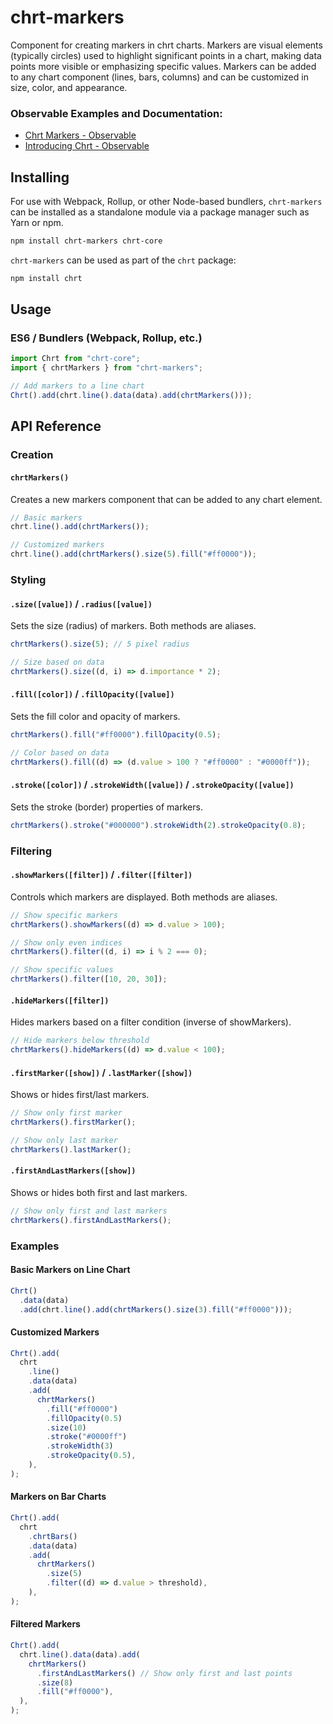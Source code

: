 # chrt-markers

Component for creating markers in chrt charts. Markers are visual elements (typically circles) used to highlight significant points in a chart, making data points more visible or emphasizing specific values. Markers can be added to any chart component (lines, bars, columns) and can be customized in size, color, and appearance.

### Observable Examples and Documentation:

- [Chrt Markers - Observable](https://observablehq.com/d/046f2837f6c66bd4?collection=@chrt/chrt)
- [Introducing Chrt - Observable](https://observablehq.com/@chrt/introducing-chrt?collection=@chrt/chrt)

## Installing

For use with Webpack, Rollup, or other Node-based bundlers, `chrt-markers` can be installed as a standalone module via a package manager such as Yarn or npm.

```bash
npm install chrt-markers chrt-core
```

`chrt-markers` can be used as part of the `chrt` package:

```bash
npm install chrt
```

## Usage

### ES6 / Bundlers (Webpack, Rollup, etc.)

```js
import Chrt from "chrt-core";
import { chrtMarkers } from "chrt-markers";

// Add markers to a line chart
Chrt().add(chrt.line().data(data).add(chrtMarkers()));
```

## API Reference

### Creation

#### `chrtMarkers()`

Creates a new markers component that can be added to any chart element.

```js
// Basic markers
chrt.line().add(chrtMarkers());

// Customized markers
chrt.line().add(chrtMarkers().size(5).fill("#ff0000"));
```

### Styling

#### `.size([value])` / `.radius([value])`

Sets the size (radius) of markers. Both methods are aliases.

```js
chrtMarkers().size(5); // 5 pixel radius

// Size based on data
chrtMarkers().size((d, i) => d.importance * 2);
```

#### `.fill([color])` / `.fillOpacity([value])`

Sets the fill color and opacity of markers.

```js
chrtMarkers().fill("#ff0000").fillOpacity(0.5);

// Color based on data
chrtMarkers().fill((d) => (d.value > 100 ? "#ff0000" : "#0000ff"));
```

#### `.stroke([color])` / `.strokeWidth([value])` / `.strokeOpacity([value])`

Sets the stroke (border) properties of markers.

```js
chrtMarkers().stroke("#000000").strokeWidth(2).strokeOpacity(0.8);
```

### Filtering

#### `.showMarkers([filter])` / `.filter([filter])`

Controls which markers are displayed. Both methods are aliases.

```js
// Show specific markers
chrtMarkers().showMarkers((d) => d.value > 100);

// Show only even indices
chrtMarkers().filter((d, i) => i % 2 === 0);

// Show specific values
chrtMarkers().filter([10, 20, 30]);
```

#### `.hideMarkers([filter])`

Hides markers based on a filter condition (inverse of showMarkers).

```js
// Hide markers below threshold
chrtMarkers().hideMarkers((d) => d.value < 100);
```

#### `.firstMarker([show])` / `.lastMarker([show])`

Shows or hides first/last markers.

```js
// Show only first marker
chrtMarkers().firstMarker();

// Show only last marker
chrtMarkers().lastMarker();
```

#### `.firstAndLastMarkers([show])`

Shows or hides both first and last markers.

```js
// Show only first and last markers
chrtMarkers().firstAndLastMarkers();
```

### Examples

#### Basic Markers on Line Chart

```js
Chrt()
  .data(data)
  .add(chrt.line().add(chrtMarkers().size(3).fill("#ff0000")));
```

#### Customized Markers

```js
Chrt().add(
  chrt
    .line()
    .data(data)
    .add(
      chrtMarkers()
        .fill("#ff0000")
        .fillOpacity(0.5)
        .size(10)
        .stroke("#0000ff")
        .strokeWidth(3)
        .strokeOpacity(0.5),
    ),
);
```

#### Markers on Bar Charts

```js
Chrt().add(
  chrt
    .chrtBars()
    .data(data)
    .add(
      chrtMarkers()
        .size(5)
        .filter((d) => d.value > threshold),
    ),
);
```

#### Filtered Markers

```js
Chrt().add(
  chrt.line().data(data).add(
    chrtMarkers()
      .firstAndLastMarkers() // Show only first and last points
      .size(8)
      .fill("#ff0000"),
  ),
);
```
